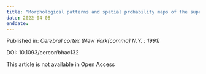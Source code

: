 ```yaml
---
title: "Morphological patterns and spatial probability maps of the superior parietal sulcus in the human brain."
date: 2022-04-08
enddate:
---
```


Published in: *Cerebral cortex (New York[comma] N.Y. : 1991)*

DOI: 10.1093/cercor/bhac132

This article is not available in Open Access


